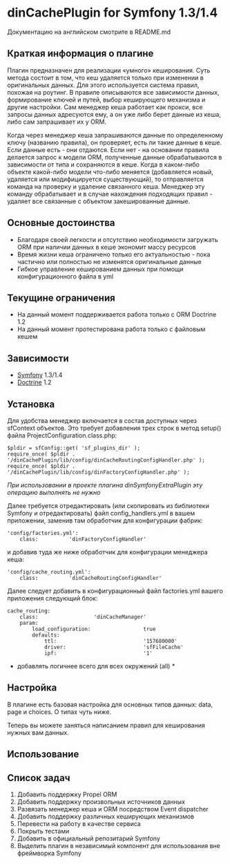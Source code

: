 dinCachePlugin for Symfony 1.3/1.4
==================================

Документацию на английском смотрите в README.md

Краткая информация о плагине
----------------------------
Плагин предназначен для реализации «умного» кеширования.
Суть метода состоит в том, что кеш удаляется только при изменении в оригинальных данных. Для этого
используется система правил, похожая на роутинг. В правиле описываются все зависимости данных,
формирование ключей и путей, выбор кеширующего механизма и другие настройки. Сам менеджер кеша
работает как прокси, все запросы данных адресуются ему, а он уже либо берет данные из кеша, либо сам
запрашивает их у ORM.

Когда через менеджер кеша запрашиваются данные по определенному ключу (названию правила), он
проверяет, есть ли такие данные в кеше. Если данные есть - они отдаются. Если нет - на основании
правила делается запрос к модели ORM, полученные данные обрабатываются в зависимости от типа и
сохраняются в кеше. Когда в каком-либо объекте какой-либо модели что-либо меняется (добавляется
новый, удаляется или модифицируется существующий), то отправляется команда на проверку и удаление
связанного кеша. Менеджер эту команду обрабатывает и в случае нахождения подходящих правил - удаляет
все связанные с объектом закешированные данные.

Основные достоинства
--------------------
* Благодаря своей легкости и отсутствию необходимости загружать ORM при наличии данных в кеше экономит массу ресурсов
* Время жизни кеша ограничено только его актуальностью - пока частично или полностью не изменятся оригинальные данные
* Гибкое управление кешированием данных при помощи конфигурационного файла в yml

Текущине ограничения
--------------------
* На данный момент поддерживается работа только с ORM Doctrine 1.2
* На данный момент протестирована работа только с файловым кешем

Зависимости
-----------
* [Symfony](http://www.symfony-project.org/) 1.3/1.4
* [Doctrine](http://www.doctrine-project.org/) 1.2

Установка
---------
Для удобства менеджер включается в состав доступных через sfContext объектов.
Это требует добавления трех строк в метод setup() файла ProjectConfiguration.class.php:

    $pldir = sfConfig::get( 'sf_plugins_dir' );
    require_once( $pldir . '/dinCachePlugin/lib/config/dinCacheRoutingConfigHandler.php' );
    require_once( $pldir . '/dinCachePlugin/lib/config/dinFactoryConfigHandler.php' );

*При использовании в проекте плагина dinSymfonyExtraPlugin эту операцию выполнять не нужно*


Далее требуется отредактировать (или скопировать из библиотеки Symfony и отредактировать) файл
config_handlers.yml в вашем приложении, заменив там обработчик для конфигурации фабрик:

    'config/factories.yml':
        class:          'dinFactoryConfigHandler'

и добавив туда же ниже обработчик для конфигурации менеджера кеша:

    'config/cache_routing.yml':
        class:          'dinCacheRoutingConfigHandler'


Далее следует добавить в конфигурационный файл factories.yml вашего приложения следующий блок:

    cache_routing:
        class:                  'dinCacheManager'
        param:
            load_configuration:                 true
            defaults:
                ttl:                            '157680000'
                driver:                         'sfFileCache'
                ipf:                            '1'

* добавлять логичнее всего для всех окружений (all) *


Настройка
---------
В плагине есть базовая настройка для основных типов данных: data, page и choices. О типах чуть ниже.



Теперь вы можете заняться написанием правил для кеширования нужных вам данных.


Использование
-------------


Список задач
------------
1. Добавить поддержку Propel ORM
2. Добавить поддержку произвольных источников данных
3. Развязать менеджер кеша и ORM посредством Event dispatcher
4. Добавить поддержку различных кеширующих механизмов
5. Перевести на работу в качестве сервиса
6. Покрыть тестами
7. Добавить в официальный репозитарий Symfony
8. Выделить плагин в независимый компонент для использования вне фреймворка Symfony